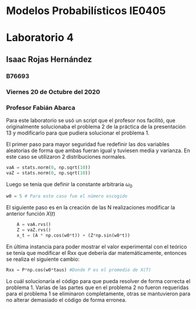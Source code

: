 # Modelos Probabilísticos IE0405
# Laboratorio 4
## Isaac Rojas Hernández
### B76693
### Viernes 20 de Octubre del 2020
### Profesor Fabián Abarca

Para este laboratorio se usó un script que el profesor nos facilitó, que originalmente solucionaba el problema 2 de la práctica de la presentación 13 y modificarlo para que pudiera solucionar el problema 1. 

El primer paso para mayor seguridad fue redefinir las dos variables aleatorias de forma que ambas fueran igual y tuviesen media y varianza. En este caso se utilizaron 2 distribuciones normales. 
```Python
vaA = stats.norm(0, np.sqrt(10))
vaZ = stats.norm(0, np.sqrt(10))
```
Luego se tenía que definir la constante arbitraria $\omega _{0}$ 
```Python
w0 = 5 # Para este caso fue el número escogido
```

El siguiente paso es en la creación de las N realizaciones modificar la anterior función $X(t)$
```Python
	A = vaA.rvs()
	Z = vaZ.rvs()
	x_t = (A * np.cos(w0*t)) + (Z*np.sin(w0*t))
```
En última instancia para poder mostrar el valor experimental con el teórico se tenía que modificar el Rxx que debería dar matemáticamente, entonces se realiza el siguiente cambio: 
```Python
Rxx = P*np.cos(w0*taus) #Donde P es el promedio de X(T)
```
Lo cuál solucionaría el código para que pueda resolver de forma correcta el problema 1. Varias de las partes que en el problema 2 no fueron requeridas para el problema 1 se eliminaron completamente, otras se mantuvieron para no alterar demasiado el código de forma erronea. 
